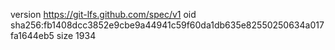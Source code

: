 version https://git-lfs.github.com/spec/v1
oid sha256:fb1408dcc3852e9cbe9a44941c59f60da1db635e82550250634a017fa1644eb5
size 1934
